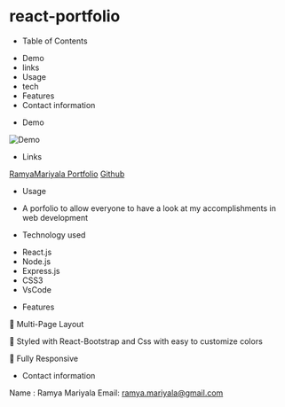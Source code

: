 # react-portfolio
* Table of Contents
- Demo
- links
- Usage
- tech
- Features
- Contact information

* Demo

![Demo](Images\portfolio.gif)

* Links

[RamyaMariyala Portfolio](https://ramyamariyala.github.io/react-portfolio/)
[Github](https://github.com/Ramyamariyala/react-portfolio.git)

* Usage

- A porfolio to allow everyone to have a look at my accomplishments in web development

* Technology used

- React.js
- Node.js
- Express.js
- CSS3
- VsCode

* Features 

📖 Multi-Page Layout

🎨 Styled with React-Bootstrap and Css with easy to customize colors

📱 Fully Responsive

* Contact information

Name : Ramya Mariyala
Email: ramya.mariyala@gmail.com





